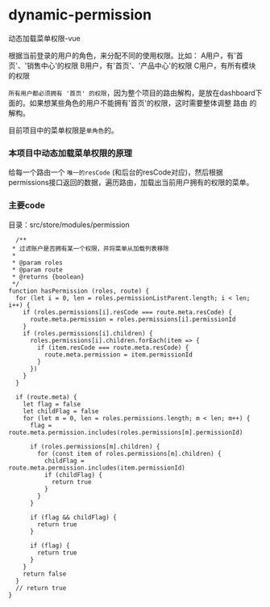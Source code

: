 # dynamic-permission
动态加载菜单权限-vue


根据当前登录的用户的角色，来分配不同的使用权限。比如：
  A用户，有'首页'、'销售中心'的权限
  B用户，有'首页'、'产品中心'的权限
  C用户，有所有模块的权限

`所有用户都必须拥有 '首页' 的权限`，因为整个项目的路由解构，是放在dashboard下面的。如果想某些角色的用户不能拥有'首页'的权限，这时需要整体调整 路由 的解构。

目前项目中的菜单权限是`单角色`的。

### 本项目中动态加载菜单权限的原理
  给每一个路由一个 `唯一的resCode` (和后台的resCode对应)，然后根据permissions接口返回的数据，遍历路由，加载出当前用户拥有的权限的菜单。

### 主要code
目录：src/store/modules/permission

```
  /**
 * 过滤账户是否拥有某一个权限，并将菜单从加载列表移除
 *
 * @param roles
 * @param route
 * @returns {boolean}
 */
function hasPermission (roles, route) {
  for (let i = 0, len = roles.permissionListParent.length; i < len; i++) {
    if (roles.permissions[i].resCode === route.meta.resCode) {
      route.meta.permission = roles.permissions[i].permissionId
    }
    if (roles.permissions[i].children) {
      roles.permissions[i].children.forEach(item => {
        if (item.resCode === route.meta.resCode) {
          route.meta.permission = item.permissionId
        }
      })
    }
  }

  if (route.meta) {
    let flag = false
    let childFlag = false
    for (let m = 0, len = roles.permissions.length; m < len; m++) {
      flag = route.meta.permission.includes(roles.permissions[m].permissionId)

      if (roles.permissions[m].children) {
        for (const item of roles.permissions[m].children) {
          childFlag = route.meta.permission.includes(item.permissionId)
          if (childFlag) {
            return true
          }
        }
      }

      if (flag && childFlag) {
        return true
      }

      if (flag) {
        return true
      }
    }
    return false
  }
  // return true
}
```
